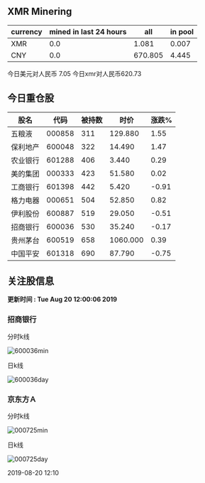 ## XMR Minering

|currency|mined in last 24 hours|all|in pool|
|---|---|---|---|
|XMR|0.0|1.081|0.007|
|CNY|0.0|670.805|4.445|

今日美元对人民币 7.05	今日xmr对人民币620.73


## 今日重仓股 

|股名|代码|被持数|时价|涨跌%|
|---|---|---|---|---|
|五粮液|000858|311|129.880|1.55|
|保利地产|600048|322|14.490|1.47|
|农业银行|601288|406|3.440|0.29|
|美的集团|000333|423|51.580|0.02|
|工商银行|601398|442|5.420|-0.91|
|格力电器|000651|504|52.850|0.82|
|伊利股份|600887|519|29.050|-0.51|
|招商银行|600036|530|35.240|-0.17|
|贵州茅台|600519|658|1060.000|0.39|
|中国平安|601318|690|87.790|-0.75|

## 关注股信息
**更新时间 : Tue Aug 20 12:00:06 2019**
### 招商银行 
分时k线

![600036min](http://image.sinajs.cn/newchart/min/n/sh600036.gif)

日k线

![600036day](http://image.sinajs.cn/newchart/daily/n/sh600036.gif)

### 京东方Ａ 
分时k线

![000725min](http://image.sinajs.cn/newchart/min/n/sz000725.gif)

日k线

![000725day](http://image.sinajs.cn/newchart/daily/n/sz000725.gif)

2019-08-20 12:10